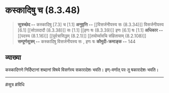 # कस्कादिषु च (8.3.48)
> **सूत्रच्छेद --** कस्कादिषु [7.3] च [1.1]
> **अनुवृत्ति --** [[विसर्जनीयस्य सः (8.3.34)]] विसर्जनीयस्य [6.1] [[सोऽपदादौ (8.3.38)]] सः [1.1] [[इणः षः (8.3.39)]] इणः [6.1] षः [1.1]
> **अधिकार --** [[पदस्य (8.1.16)]] [[पूर्वत्रासिद्धम् (8.2.1)]] [[तयोर्य्वावचि संहितायाम्  (8.2.108)]]
> **सम्पूर्णसूत्रम् --** कस्कादिषु विसर्जनीयस्य सः , इणः षः
> **कौमुदी-क्रमाङ्क --** 144

## व्याख्या

कस्कादिगणे निर्दिष्टानां शब्दानां विषये विसर्गस्य सकारादेशः भवति। इण्-वर्णात् परः तु षकारादेशः भवति।

---
#सूत्र #विधि 